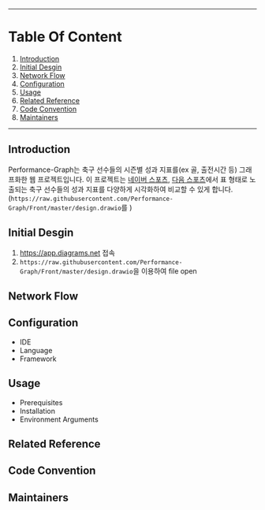 ****
# Table Of Content
1. [Introduction](#introduction)
2. [Initial Desgin](#initial-design)
3. [Network Flow](#network-flow)
4. [Configuration](#configuration)
5. [Usage](#usage)
6. [Related Reference](#related-reference)
7. [Code Convention](#code-convention)
8. [Maintainers](#maintainers)
****

## Introduction
Performance-Graph는 축구 선수들의 시즌별 성과 지표를(ex 골, 출전시간 등) 그래프화한 웹 프로젝트입니다. 이 프로젝트는 [네이버 스포츠](https://sports.news.naver.com/wfootball/record/index?category=epl&league=100&tab=player), [다음 스포츠](https://sports.daum.net/record/epl/person?season=20212022)에서 표 형태로 노출되는 축구 선수들의 성과 지표를 다양하게 시각화하여 비교할 수 있게 합니다. (`https://raw.githubusercontent.com/Performance-Graph/Front/master/design.drawio`를 )

## Initial Desgin

1. https://app.diagrams.net 접속
2. `https://raw.githubusercontent.com/Performance-Graph/Front/master/design.drawio`을 이용하여 file open 

## Network Flow

## Configuration
- IDE
- Language
- Framework

## Usage
- Prerequisites
- Installation
- Environment Arguments

## Related Reference

## Code Convention

## Maintainers

